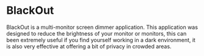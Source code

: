 # BlackOut
BlackOut is a multi-monitor screen dimmer application.  This application was designed to reduce the brightness of your monitor or monitors, this can been extremely useful if you find yourself working in a dark environment, it is also very effective at offering a bit of privacy in crowded areas.
